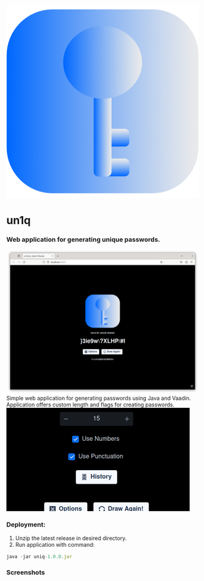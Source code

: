 ![uniq_icon.png](https://github.com/wjakew/uniq/blob/master/readme_resources/uniq_icon.png)
# un1q
### Web application for generating unique passwords.
![uniq_screenshot1.png](https://github.com/wjakew/uniq/blob/master/readme_resources/uniq_screenshot1.png)
Simple web application for generating passwords using Java and Vaadin.
Application offers custom length and flags for creating passwords.
![uniq_screenshot2.png](https://github.com/wjakew/uniq/blob/master/readme_resources/uniq_screenshot2.png)
### Deployment:
1. Unzip the latest release in desired directory.
2. Run application with command:
```jsx
java -jar uniq-1.0.0.jar
```
### Screenshots




